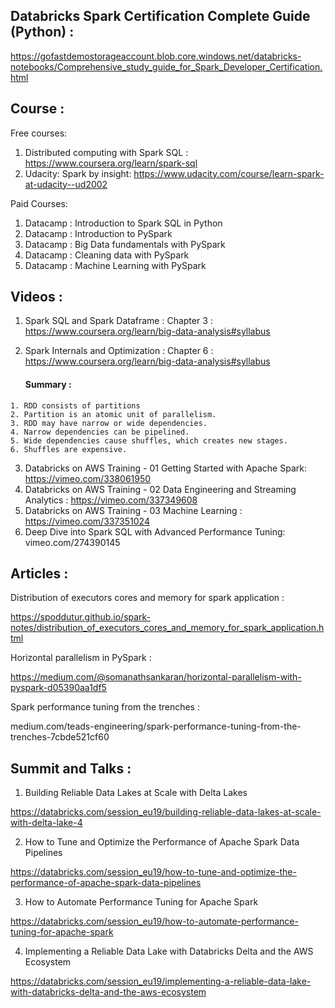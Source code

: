 ## Databricks Spark Certification Complete Guide (Python) :

https://gofastdemostorageaccount.blob.core.windows.net/databricks-notebooks/Comprehensive_study_guide_for_Spark_Developer_Certification.html

## Course :

Free courses:

1. Distributed computing with Spark SQL : https://www.coursera.org/learn/spark-sql
2. Udacity: Spark by insight: https://www.udacity.com/course/learn-spark-at-udacity--ud2002

Paid Courses:

1. Datacamp : Introduction to Spark SQL in Python
2. Datacamp : Introduction to PySpark
3. Datacamp : Big Data fundamentals with PySpark
4. Datacamp : Cleaning data with PySpark
5. Datacamp : Machine Learning with PySpark


## Videos :

1. Spark SQL and Spark Dataframe : Chapter 3 : https://www.coursera.org/learn/big-data-analysis#syllabus 
2. Spark Internals and Optimization : Chapter 6 : https://www.coursera.org/learn/big-data-analysis#syllabus 
   
   #### Summary :

  `1. RDD consists of partitions` </br>
  `2. Partition is an atomic unit of parallelism.`</br>
  `3. RDD may have narrow or wide dependencies.` </br>
  `4. Narrow dependencies can be pipelined.`</br>
  `5. Wide dependencies cause shuffles, which creates new stages.`</br>
  `6. Shuffles are expensive.`

3. Databricks on AWS Training - 01 Getting Started with Apache Spark: https://vimeo.com/338061950
4. Databricks on AWS Training - 02 Data Engineering and Streaming Analytics : https://vimeo.com/337349608
5. Databricks on AWS Training - 03 Machine Learning : https://vimeo.com/337351024
6. Deep Dive into Spark SQL with Advanced Performance Tuning: vimeo.com/274390145



## Articles :

Distribution of executors cores and memory for spark application :

https://spoddutur.github.io/spark-notes/distribution_of_executors_cores_and_memory_for_spark_application.html

Horizontal parallelism in PySpark :

https://medium.com/@somanathsankaran/horizontal-parallelism-with-pyspark-d05390aa1df5

Spark performance tuning from the trenches :

medium.com/teads-engineering/spark-performance-tuning-from-the-trenches-7cbde521cf60

## Summit and Talks :

1. Building Reliable Data Lakes at Scale with Delta Lakes

 https://databricks.com/session_eu19/building-reliable-data-lakes-at-scale-with-delta-lake-4
 
2. How to Tune and Optimize the Performance of Apache Spark Data Pipelines

 https://databricks.com/session_eu19/how-to-tune-and-optimize-the-performance-of-apache-spark-data-pipelines

3. How to Automate Performance Tuning for Apache Spark

 https://databricks.com/session_eu19/how-to-automate-performance-tuning-for-apache-spark

4. Implementing a Reliable Data Lake with Databricks Delta and the AWS Ecosystem

 https://databricks.com/session_eu19/implementing-a-reliable-data-lake-with-databricks-delta-and-the-aws-ecosystem


